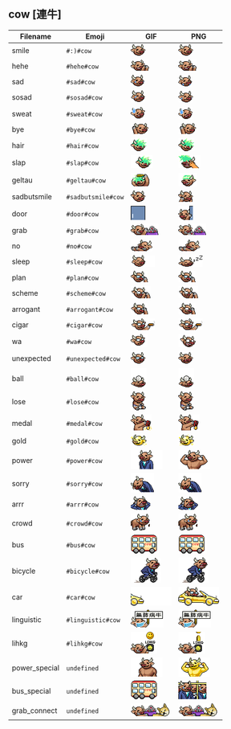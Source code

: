## cow [連牛]
| Filename | Emoji | GIF | PNG |
| --- | --- | --- | --- |
| smile | `#:)#cow` | ![smile](../../assets/ios/faces/cow/smile.gif) | ![smile](../../assets/ios/faces_png/cow/smile.png) |
| hehe | `#hehe#cow` | ![hehe](../../assets/ios/faces/cow/hehe.gif) | ![hehe](../../assets/ios/faces_png/cow/hehe.png) |
| sad | `#sad#cow` | ![sad](../../assets/ios/faces/cow/sad.gif) | ![sad](../../assets/ios/faces_png/cow/sad.png) |
| sosad | `#sosad#cow` | ![sosad](../../assets/ios/faces/cow/sosad.gif) | ![sosad](../../assets/ios/faces_png/cow/sosad.png) |
| sweat | `#sweat#cow` | ![sweat](../../assets/ios/faces/cow/sweat.gif) | ![sweat](../../assets/ios/faces_png/cow/sweat.png) |
| bye | `#bye#cow` | ![bye](../../assets/ios/faces/cow/bye.gif) | ![bye](../../assets/ios/faces_png/cow/bye.png) |
| hair | `#hair#cow` | ![hair](../../assets/ios/faces/cow/hair.gif) | ![hair](../../assets/ios/faces_png/cow/hair.png) |
| slap | `#slap#cow` | ![slap](../../assets/ios/faces/cow/slap.gif) | ![slap](../../assets/ios/faces_png/cow/slap.png) |
| geltau | `#geltau#cow` | ![geltau](../../assets/ios/faces/cow/geltau.gif) | ![geltau](../../assets/ios/faces_png/cow/geltau.png) |
| sadbutsmile | `#sadbutsmile#cow` | ![sadbutsmile](../../assets/ios/faces/cow/sadbutsmile.gif) | ![sadbutsmile](../../assets/ios/faces_png/cow/sadbutsmile.png) |
| door | `#door#cow` | ![door](../../assets/ios/faces/cow/door.gif) | ![door](../../assets/ios/faces_png/cow/door.png) |
| grab | `#grab#cow` | ![grab](../../assets/ios/faces/cow/grab.gif) | ![grab](../../assets/ios/faces_png/cow/grab.png) |
| no | `#no#cow` | ![no](../../assets/ios/faces/cow/no.gif) | ![no](../../assets/ios/faces_png/cow/no.png) |
| sleep | `#sleep#cow` | ![sleep](../../assets/ios/faces/cow/sleep.gif) | ![sleep](../../assets/ios/faces_png/cow/sleep.png) |
| plan | `#plan#cow` | ![plan](../../assets/ios/faces/cow/plan.gif) | ![plan](../../assets/ios/faces_png/cow/plan.png) |
| scheme | `#scheme#cow` | ![scheme](../../assets/ios/faces/cow/scheme.gif) | ![scheme](../../assets/ios/faces_png/cow/scheme.png) |
| arrogant | `#arrogant#cow` | ![arrogant](../../assets/ios/faces/cow/arrogant.gif) | ![arrogant](../../assets/ios/faces_png/cow/arrogant.png) |
| cigar | `#cigar#cow` | ![cigar](../../assets/ios/faces/cow/cigar.gif) | ![cigar](../../assets/ios/faces_png/cow/cigar.png) |
| wa | `#wa#cow` | ![wa](../../assets/ios/faces/cow/wa.gif) | ![wa](../../assets/ios/faces_png/cow/wa.png) |
| unexpected | `#unexpected#cow` | ![unexpected](../../assets/ios/faces/cow/unexpected.gif) | ![unexpected](../../assets/ios/faces_png/cow/unexpected.png) |
| ball | `#ball#cow` | ![ball](../../assets/ios/faces/cow/ball.gif) | ![ball](../../assets/ios/faces_png/cow/ball.png) |
| lose | `#lose#cow` | ![lose](../../assets/ios/faces/cow/lose.gif) | ![lose](../../assets/ios/faces_png/cow/lose.png) |
| medal | `#medal#cow` | ![medal](../../assets/ios/faces/cow/medal.gif) | ![medal](../../assets/ios/faces_png/cow/medal.png) |
| gold | `#gold#cow` | ![gold](../../assets/ios/faces/cow/gold.gif) | ![gold](../../assets/ios/faces_png/cow/gold.png) |
| power | `#power#cow` | ![power](../../assets/ios/faces/cow/power.gif) | ![power](../../assets/ios/faces_png/cow/power.png) |
| sorry | `#sorry#cow` | ![sorry](../../assets/ios/faces/cow/sorry.gif) | ![sorry](../../assets/ios/faces_png/cow/sorry.png) |
| arrr | `#arrr#cow` | ![arrr](../../assets/ios/faces/cow/arrr.gif) | ![arrr](../../assets/ios/faces_png/cow/arrr.png) |
| crowd | `#crowd#cow` | ![crowd](../../assets/ios/faces/cow/crowd.gif) | ![crowd](../../assets/ios/faces_png/cow/crowd.png) |
| bus | `#bus#cow` | ![bus](../../assets/ios/faces/cow/bus.gif) | ![bus](../../assets/ios/faces_png/cow/bus.png) |
| bicycle | `#bicycle#cow` | ![bicycle](../../assets/ios/faces/cow/bicycle.gif) | ![bicycle](../../assets/ios/faces_png/cow/bicycle.png) |
| car | `#car#cow` | ![car](../../assets/ios/faces/cow/car.gif) | ![car](../../assets/ios/faces_png/cow/car.png) |
| linguistic | `#linguistic#cow` | ![linguistic](../../assets/ios/faces/cow/linguistic.gif) | ![linguistic](../../assets/ios/faces_png/cow/linguistic.png) |
| lihkg | `#lihkg#cow` | ![lihkg](../../assets/ios/faces/cow/lihkg.gif) | ![lihkg](../../assets/ios/faces_png/cow/lihkg.png) |
| power_special | `undefined` | ![power_special](../../assets/ios/faces/cow/power_special.gif) | ![power_special](../../assets/ios/faces_png/cow/power_special.png) |
| bus_special | `undefined` | ![bus_special](../../assets/ios/faces/cow/bus_special.gif) | ![bus_special](../../assets/ios/faces_png/cow/bus_special.png) |
| grab_connect | `undefined` | ![grab_connect](../../assets/ios/faces/cow/grab_connect.gif) | ![grab_connect](../../assets/ios/faces_png/cow/grab_connect.png) |


